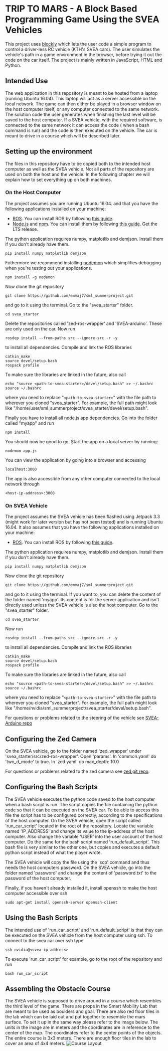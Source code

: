 # TRIP TO MARS - A Block Based Programming Game Using the SVEA Vehicles
This project uses [blockly](https://developers.google.com/blockly/) which lets the user code a simple program to control a driver-less RC vehicle (KTH's SVEA cars). The user simulates the vehicle's path in a game environment in the browser, before trying it out the code on the car itself. The project is mainly written in JavaScript, HTML and Python.

## Intended Use
The web application in this repository is meant to be hosted from a laptop (running Ubuntu 16.04). This laptop will act as a server accessible on the local network. The game can then either be played in a browser window on the host computer itself, or any computer connected to the same network. The solution code the user generates when finishing the last level will be saved to the host computer. If a SVEA vehicle, with the required software, is connected to the same network it can access the code ( when a bash command is run) and the code is then executed on the vehicle. The car is meant to drive in a course which will be described later.
## Setting up the environment
The files in this repository have to be copied both to the intended host computer as well as the SVEA vehicle. Not all parts of the repository are used on both the host and the vehicle. In the following chapter we will explain how to set everything up on both machines.
### On the Host Computer
The project assumes you are running Ubuntu 16.04. and that you have the following applications installed on your machine:
* [ROS](https://www.ros.org/). You can install ROS by following [this guide](http://wiki.ros.org/kinetic/Installation/Ubuntu).
* [Node.js](https://nodejs.org/en/) and [npm](https://www.npmjs.com/). You can install them by following [this guide](https://tecadmin.net/install-latest-nodejs-npm-on-ubuntu/). Get the LTS release.

The python application requires numpy, matplotlib and demjson. Install them if you don't already have them.

	pip install numpy matplotlib demjson

Futhermore we recommend installing [nodemon](https://www.npmjs.com/package/nodemon) which simplifies debugging when you're testing out your applications.

	npm install -g nodemon

Now clone the git repository

	git clone https://github.com/emmaj7/sml_summerproject.git

and go to it using the terminal. Go to the "svea_starter" folder.

	cd svea_starter

Delete the repositories called 'zed-ros-wrapper' and 'SVEA-arduino'. These are only used on the car. Now run

	rosdep install --from-paths src --ignore-src -r -y

to install all dependencies. Compile and link the ROS libraries

	catkin_make
	source devel/setup.bash
	rospack profile

To make sure the libraries are linked in the future, also call

	echo "source <path-to-svea-starter>/devel/setup.bash" >> ~/.bashrc
	source ~/.bashrc

where you need to replace "`<path-to-svea-starter>`" with the file path to wherever you cloned "svea_starter". For example, the full path might look like "/home/user/sml_summerproject/svea_starter/devel/setup.bash".

Finally you have to install all node.js app dependencies. Go into the folder called "myapp" and run

	npm install

You should now be good to go. Start the app on a local server by running:

	nodemon app.js

You can view the application by going into a browser and accessing

	localhost:3000

The app is also accessible from any other computer connected to the local network through

	<host-ip-address>:3000

### On SVEA Vehicle
The project assumes the SVEA vehicle has been flashed using Jetpack 3.3 (might work for later version but has not been tested) and is running Ubuntu 16.04. It also assumes that you have the following applications installed on your machine:
* [ROS](https://www.ros.org/). You can install ROS by following [this guide](http://wiki.ros.org/kinetic/Installation/Ubuntu).

The python application requires numpy, matplotlib and demjson. Install them if you don't already have them.

	pip install numpy matplotlib demjson

Now clone the git repository

	git clone https://github.com/emmaj7/sml_summerproject.git

and go to it using the terminal. If you want to, you can delete the content of the folder named 'myapp'. Its content is for the server application and isn't directly used unless the SVEA vehicle is also the host computer.
Go to the "svea_starter" folder.

	cd svea_starter

Now run

	rosdep install --from-paths src --ignore-src -r -y

to install all dependencies. Compile and link the ROS libraries

	catkin_make
	source devel/setup.bash
	rospack profile

To make sure the libraries are linked in the future, also call

	echo "source <path-to-svea-starter>/devel/setup.bash" >> ~/.bashrc
	source ~/.bashrc

where you need to replace "`<path-to-svea-starter>`" with the file path to wherever you cloned "svea_starter". For example, the full path might look like "/home/nvidia/sml_summerproject/svea_starter/devel/setup.bash".

For questions or problems related to the steering of the vehicle see [SVEA-Arduino repo](https://github.com/KTH-SML/SVEA-Arduino)

## Configuring the Zed Camera
On the SVEA vehicle, go to the folder named 'zed_wrapper' under 'svea_starter/src/zed-ros-wrapper'. Open 'params'.
In 'common.yaml' do
 	'two_d_mode' to true.
In 'zed.yaml' do
 	max_depth: 10.0

For questions or problems related to the zed camera see [zed git repo](https://github.com/stereolabs/zed-ros-wrapper).

## Configuring the Bash Scripts
The SVEA vehicle executes the python code saved to the host computer when a bash script is run.
The script copies the file containing the python code so that it can be executed on the SVEA car. To be able to access this file the script has to be configured correctly, according to the specifications of the host computer.
On the SVEA vehicle, open the script called 'run_car_script' located in the root of the repository. Locate the variable named 'IP_ADDRESS' and change its value to the ip-address of the host computer.
Also change the variable 'USER' into the user account of the host computer. Do the same for the bash script named 'run_default_script'. This bash file is very similar to the other one, but copies and executes a default python script instead of what the player wrote.

The SVEA vehicle will copy the file using the 'scp' command and thus needs the host computers password. On the SVEA vehicle, go into the folder named 'password' and change the content of 'password.txt' to the password of the host computer.

Finally, if you haven't already installed it, install openssh to make the host computer accessible over ssh

 	sudo apt-get install openssh-server openssh-client

## Using the Bash Scripts
The intended use of 'run_car_script' and 'run_default_script' is that they can be executed on the SVEA vehicle from the host computer using ssh. To connect to the svea car over ssh type

	ssh nvidia@<svea-ip-address>

To execute 'run_car_script' for example, go to the root of the repository and run

	bash run_car_script


## Assembling the Obstacle Course
The SVEA vehicle is supposed to drive around in a course which resembles the third level of the game. There are props in the Smart Mobility Lab that are meant to be used as boulders and goal. There are also red floor tiles in the lab which can be laid out and put together to resemble the mars surface.
To set it up in the same way please refer to the image below. The units in the image are in meters and the coordinates are in reference to the center of the map. The coordinates refer to the center points of the objects. The entire course is 3x3 meters. There are enough floor tiles in the lab to cover an area of 4x4 meters.
![Course Layout](./layout.png)

